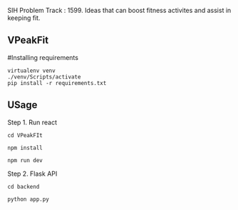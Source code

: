 SIH Problem Track :  1599. Ideas that can boost fitness activites and assist in keeping fit.
## VPeakFit

#Installing requirements 
```
virtualenv venv
./venv/Scripts/activate
pip install -r requirements.txt
```
## USage
Step 1. Run react
```
cd VPeakFIt
```
```
npm install
```
```
npm run dev
```
Step 2. Flask API
```
cd backend
```
```
python app.py
```
